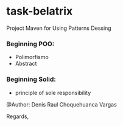 # task-belatrix
Project Maven for Using Patterns Dessing


### Beginning POO:
- Polimorfismo
- Abstract
### Beginning Solid:
- principle of sole responsibility


@Author: Denis Raul Choquehuanca Vargas

Regards,

